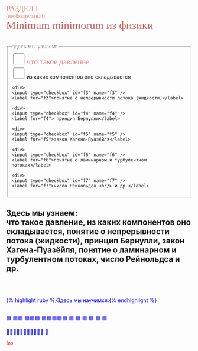<span style="font-family: 'trebuchet ms'; font-size: 1.5em; color: #F08080;">РАЗДЕЛ I</span> <br/> 
<span style="font-family: 'trebuchet ms'; font-size: 1em; color: #F08080;">(необязательный)</span> <br/> 
<span style="font-family: 'Tahoma'; font-size: 2.1em; color: #CD5C5C;">Minimum minimorum из физики </span> <br/>
<br/>


<fieldset>
  <legend><span style="font-family: 'trebuchet ms'; font-size: 1.2em; color: #909497;">здесь мы узнаем:  </span></legend>

  <div>
    <input type="checkbox" id="f1" name="f1"/>
    <label for="f1"><span style="font-family: 'trebuchet ms'; font-size: 1.5em; color: #F08080;">что такое давление</span></label>
  </div>

  <div>
    <input type="checkbox" id="f2" name="f2" />
    <label for="f2">из каких компонентов оно складывается</label>
  </div>

    <div>
    <input type="checkbox" id="f3" name="f3" />
    <label for="f3">понятие о непрерывности потока (жидкости)</label>
  </div>

    <div>
    <input type="checkbox" id="f4" name="f4" />
    <label for="f4"> принцип Бернулли</label>
  </div>

    <div>
    <input type="checkbox" id="f5" name="f5" />
    <label for="f5">закон Хагена-Пуазёйля</label>
  </div>
  
    <div>
    <input type="checkbox" id="f6" name="f6" />
    <label for="f6">понятие о ламинарном и турбулентном потоках</label>
  </div>
  
    <div>
    <input type="checkbox" id="f7" name="f7" />
    <label for="f7">число Рейнольдса <br/> и др.</label>
  </div>
</fieldset>

   <style>
      input[type=checkbox] {
         width: 30px;
         height: 30px;
      }
   </style>

   
## Здесь мы узнаем: <br/> что такое давление, из каких компонентов оно складывается, понятие о непрерывности потока (жидкости), принцип Бернулли, закон Хагена-Пуазёйля, понятие о ламинарном и турбулентном потоках, число Рейнольдса и др.
 <br/> 
 <br/> 
 
 {% highlight ruby %}Здесь мы научимся:{% endhighlight %} 
 <br/> 
 <br/> 
 
🟦
🟦🟦
🟦🟦🟦
🟦🟦🟦🟦🟦 🟦  🟦   🟦    🟦     🟦      🟦

🔵🔵🔵🔵🔵🔵🔵🔵🔵🔵🔵
📘

 <style>p { color: blue; }</style>

 <span style="font-family: 'COMIC SANS MS'; font-size: 5hv; color: red;">foo</span>
